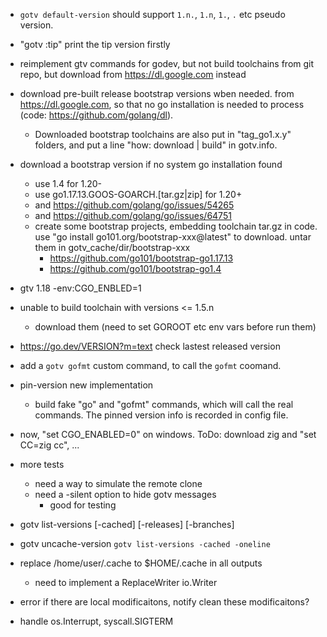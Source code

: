 
* `gotv default-version` should support `1.n.`, `1.n`, `1.`, `.` etc pseudo version.

* "gotv :tip" print the tip version firstly

* reimplement gtv commands for godev, but not build toolchains from git repo,
  but download from https://dl.google.com instead

* download pre-built release bootstrap versions wben needed.
  from https://dl.google.com,
  so that no go installation is needed to process (code: https://github.com/golang/dl).
  * Downloaded bootstrap toolchains are also put in "tag_go1.x.y" folders,
    and put a line "how: download | build" in gotv.info.

* download a bootstrap version if no system go installation found
  * use 1.4 for 1.20-
  * use go1.17.13.GOOS-GOARCH.[tar.gz|zip] for 1.20+
  * and https://github.com/golang/go/issues/54265
  * and https://github.com/golang/go/issues/64751
  * create some bootstrap projects, embedding toolchain tar.gz in code.
    use "go install go101.org/bootstrap-xxx@latest" to download.
    untar them in gotv_cache/dir/bootstrap-xxx
    * https://github.com/go101/bootstrap-go1.17.13
    * https://github.com/go101/bootstrap-go1.4

* gtv 1.18 -env:CGO_ENBLED=1



* unable to build toolchain with versions <= 1.5.n
  * download them (need to set GOROOT etc env vars before run them)

* https://go.dev/VERSION?m=text check lastest released version

* add a `gotv gofmt` custom command, to call the `gofmt` coomand.

* pin-version new implementation
  * build fake "go" and "gofmt" commands, which will call the real commands.
    The pinned version info is recorded in config file.

* now, "set CGO_ENABLED=0" on windows.
  ToDo: download zig and "set CC=zig cc", ...

* more tests
  * need a way to simulate the remote clone
  * need a -silent option to hide gotv messages
    * good for testing

* gotv list-versions [-cached] [-releases] [-branches]
* gotv uncache-version `gotv list-versions -cached -oneline`

* replace /home/user/.cache to $HOME/.cache in all outputs
  * need to implement a ReplaceWriter io.Writer

* error if there are local modificaitons, notify clean these modificaitons?

* handle os.Interrupt, syscall.SIGTERM
